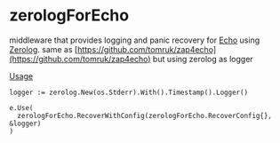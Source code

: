 # zerologForEcho

middleware that provides logging and panic recovery for [Echo](https://github.com/labstack/echo) using [Zerolog](https://github.com/rs/zerolog).
same as [https://github.com/tomruk/zap4echo](https://github.com/tomruk/zap4echo) but using zerolog as logger

<a name="section-1"></a> [Usage](#section-1)

```
logger := zerolog.New(os.Stderr).With().Timestamp().Logger()

e.Use(
  zerologForEcho.RecoverWithConfig(zerologForEcho.RecoverConfig{}, &logger)
)
```
